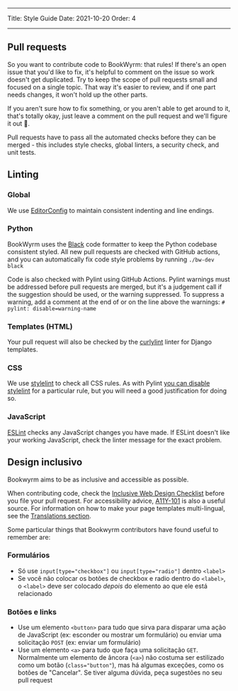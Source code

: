 - - -
Title: Style Guide Date: 2021-10-20 Order: 4
- - -

## Pull requests

So you want to contribute code to BookWyrm: that rules! If there's an open issue that you'd like to fix, it's helpful to comment on the issue so work doesn't get duplicated. Try to keep the scope of pull requests small and focused on a single topic. That way it's easier to review, and if one part needs changes, it won't hold up the other parts.

If you aren't sure how to fix something, or you aren't able to get around to it, that's totally okay, just leave a comment on the pull request and we'll figure it out 💖.

Pull requests have to pass all the automated checks before they can be merged - this includes style checks, global linters, a security check, and unit tests.

## Linting

### Global

We use [EditorConfig](https://editorconfig.org) to maintain consistent indenting and line endings.

### Python

BookWyrm uses the [Black](https://github.com/psf/black) code formatter to keep the Python codebase consistent styled. All new pull requests are checked with GitHub actions, and you can automatically fix code style problems by running `./bw-dev black`

Code is also checked with Pylint using GitHub Actions. Pylint warnings must be addressed before pull requests are merged, but it's a judgement call if the suggestion should be used, or the warning suppressed. To suppress a warning, add a comment at the end of or on the line above the warnings: `# pylint: disable=warning-name`

### Templates (HTML)

Your pull request will also be checked by the [curlylint](https://www.curlylint.org) linter for Django templates.

### CSS

We use [stylelint](https://stylelint.io) to check all CSS rules. As with Pylint [you can disable stylelint](https://stylelint.io/user-guide/ignore-code) for a particular rule, but you will need a good justification for doing so.

### JavaScript

[ESLint](https://eslint.org) checks any JavaScript changes you have made. If ESLint doesn't like your working JavaScript, check the linter message for the exact problem.

## Design inclusivo

Bookwyrm aims to be as inclusive and accessible as possible.

When contributing code, check the [Inclusive Web Design Checklist](https://github.com/bookwyrm-social/bookwyrm/discussions/1354) before you file your pull request. For accessibility advice, [A11Y-101](https://www.a11y-101.com/development) is also a useful source. For information on how to make your page templates multi-lingual, see the [Translations section](/translations.html).

Some particular things that Bookwyrm contributors have found useful to remember are:

### Formulários

* Só use `input[type="checkbox"]` ou `input[type="radio"]` dentro `<label>`
* Se você não colocar os botões de checkbox e radio dentro do `<label>`, o `<label>` deve ser colocado _depois_ do elemento ao que ele está relacionado

### Botões e links

* Use um elemento `<button>` para tudo que sirva para disparar uma ação de JavaScript (ex: esconder ou mostrar um formulário) ou enviar uma solicitação `POST` (ex: enviar um formulário)
* Use um elemento `<a>` para tudo que faça uma solicitação `GET`. Normalmente um elemento de âncora (`<a>`) não costuma ser estilizado como um botão (`class="button"`), mas há algumas exceções, como os botões de "Cancelar". Se tiver alguma dúvida, peça sugestões no seu pull request
